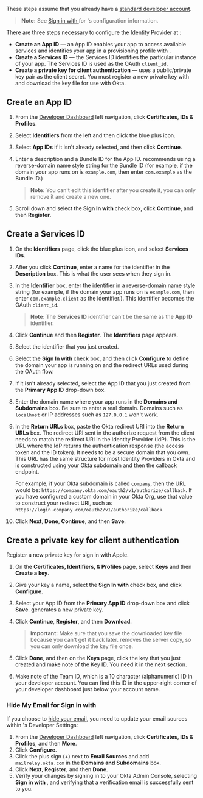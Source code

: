 These steps assume that you already have a [standard <StackSelector snippet="idp" noSelector inline /> developer account](https://developer.apple.com/).

> **Note:** See [Sign in with <StackSelector snippet="idp" noSelector inline />](https://help.apple.com/developer-account/#/devde676e696) for <StackSelector snippet="idp" noSelector inline />'s configuration information.

There are three steps necessary to configure the Identity Provider at <StackSelector snippet="idp" noSelector inline />:

* **Create an App ID** &mdash; an App ID enables your app to access available services and identifies your app in a provisioning profile with <StackSelector snippet="idp" noSelector inline />.
* **Create a Services ID** &mdash; the Services ID identifies the particular instance of your app. The Services ID is used as the OAuth `client_id`.
* **Create a private key for client authentication** &mdash; <StackSelector snippet="idp" noSelector inline /> uses a public/private key pair as the client secret. You must register a new private key with <StackSelector snippet="idp" noSelector inline /> and download the key file for use with Okta.

## Create an App ID

1. From the [<StackSelector snippet="idp" noSelector inline /> Developer Dashboard](https://developer.apple.com/) left navigation, click **Certificates, IDs & Profiles**.

2. Select **Identifiers** from the left and then click the blue plus icon.

3. Select **App IDs** if it isn't already selected, and then click **Continue**.

4. Enter a description and a Bundle ID for the App ID. <StackSelector snippet="idp" noSelector inline /> recommends using a reverse-domain name style string for the Bundle ID (for example, if the domain your app runs on is `example.com`, then enter `com.example` as the Bundle ID.)

    > **Note:** You can't edit this identifier after you create it, you can only remove it and create a new one.

5. Scroll down and select the **Sign In with <StackSelector snippet="idp" noSelector inline />** check box, click **Continue**, and then **Register**.

## Create a Services ID

1. On the **Identifiers** page, click the blue plus icon, and select **Services IDs**.

2. After you click **Continue**, enter a name for the identifier in the **Description** box. This is what the user sees when they sign in.

3. In the **Identifier** box, enter the identifier in a reverse-domain name style string (for example, if the domain your app runs on is `example.com`, then enter `com.example.client` as the identifier.). This identifier becomes the OAuth `client_id`.

    > **Note:** The **Services ID** identifier can't be the same as the **App ID** identifier.

4. Click **Continue** and then **Register**. The **Identifiers** page appears.

5. Select the identifier that you just created.

6. Select the **Sign In with <StackSelector snippet="idp" noSelector inline />** check box, and then click **Configure** to define the domain your app is running on and the redirect URLs used during the OAuth flow.

7. If it isn't already selected, select the App ID that you just created from the **Primary App ID** drop-down box.

8. Enter the domain name where your app runs in the **Domains and Subdomains** box. Be sure to enter a real domain. Domains such as `localhost` or IP addresses such as `127.0.0.1` won't work.

9. In the **Return URLs** box, paste the Okta redirect URI into the **Return URLs** box. The redirect URI sent in the authorize request from the client needs to match the redirect URI in the Identity Provider (IdP). This is the URL where the IdP returns the authentication response (the access token and the ID token). It needs to be a secure domain that you own. This URL has the same structure for most Identity Providers in Okta and is constructed using your Okta subdomain and then the callback endpoint.

    For example, if your Okta subdomain is called `company`, then the URL would be: `https://company.okta.com/oauth2/v1/authorize/callback`. If you have configured a custom domain in your Okta Org, use that value to construct your redirect URI, such as `https://login.company.com/oauth2/v1/authorize/callback`.

10. Click **Next**, **Done**, **Continue**, and then **Save**.

## Create a private key for client authentication

 Register a new private key for sign in with Apple.

1. On the **Certificates, Identifiers, & Profiles** page, select **Keys** and then **Create a key**.

2. Give your key a name, select the **Sign In with <StackSelector snippet="idp" noSelector inline />** check box, and click **Configure**.

3. Select your App ID from the **Primary App ID** drop-down box and click **Save**. <StackSelector snippet="idp" noSelector inline /> generates a new private key.

4. Click **Continue**, **Register**, and then **Download**.

    > **Important:** Make sure that you save the downloaded key file because you can't get it back later. <StackSelector snippet="idp" noSelector inline /> removes the server copy, so you can only download the key file once.

5. Click **Done**, and then on the **Keys** page, click the key that you just created and make note of the Key ID. You need it in the next section.

6. Make note of the Team ID, which is a 10 character (alphanumeric) ID in your <StackSelector snippet="idp" noSelector inline /> developer account. You can find this ID in the upper-right corner of your <StackSelector snippet="idp" noSelector inline /> developer dashboard just below your account name.

### Hide My Email for Sign in with <StackSelector snippet="idp" noSelector inline />

If you choose to [hide your email](https://support.apple.com/en-us/HT210425), you need to update your email sources within <StackSelector snippet="idp" noSelector inline />'s Developer Settings:

1. From the [<StackSelector snippet="idp" noSelector inline /> Developer Dashboard](https://developer.apple.com/) left navigation, click **Certificates, IDs & Profiles**, and then **More**.
1. Click **Configure**.
1. Click the plus sign (+) next to **Email Sources** and add `mailrelay.okta.com` in the **Domains and Subdomains** box.
1. Click **Next**, **Register**, and then **Done**.
1. Verify your changes by signing in to your Okta Admin Console, selecting **Sign in with <StackSelector snippet="idp" noSelector inline />**, and verifying that a verification email is successfully sent to you.
